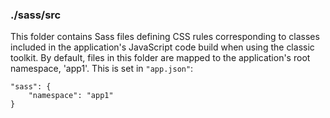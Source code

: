 ### ./sass/src

This folder contains Sass files defining CSS rules corresponding to classes
included in the application's JavaScript code build when using the classic toolkit.
By default, files in this folder are mapped to the application's root namespace, 'app1'.
This is set in `"app.json"`:

    "sass": {
        "namespace": "app1"
    }